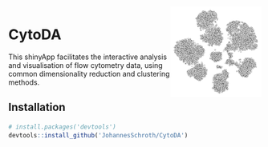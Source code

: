 <img src="inst/app/icon.svg" width="181px" align="right" />

# CytoDA

This shinyApp facilitates the interactive analysis and visualisation of flow cytometry data, using common dimensionality reduction and clustering methods.

## Installation


```r
# install.packages('devtools')
devtools::install_github('JohannesSchroth/CytoDA')
```
